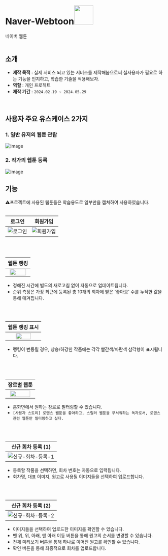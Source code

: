 # Naver-Webtoon<img src="https://github.com/joohee56/Naver-Webtoon/assets/83942393/1e8027e1-2b5e-4673-9577-4bcb98c89622" width="60px">
네이버 웹툰</br>
</br>

## 소개
* **제작 목적** : 실제 서비스 되고 있는 서비스를 제작해봄으로써 실사용자가 필요로 하는 기능을 인지하고, 학습한 기술을 적용해보자.
* **역할** : 개인 프로젝트
* **제작 기간** : `2024.02.19 ~ 2024.05.29`
</br>

## 사용자 주요 유스케이스 2가지
### 1. 일반 유저의 웹툰 관람
![image](https://github.com/joohee56/Naver-Webtoon/assets/83942393/8bcb518e-7e38-4ec9-889a-992a53403381)
</br>

### 2. 작가의 웹툰 등록
![image](https://github.com/joohee56/Naver-Webtoon/assets/83942393/f1ad6e8c-fa62-46d8-b139-1fb9d3e97670)
</br>

## 기능
⚠️프로젝트에 사용된 웹툰들은 학습용도로 일부만을 캡쳐하여 사용하였습니다. </br>
</br>

|로그인|회원가입|
|:----:|:----:|
|![로그인](https://github.com/joohee56/Naver-Webtoon/assets/83942393/0c5d274b-1f8f-462d-83ed-c99c95f50dca)|![회원가입](https://github.com/joohee56/Naver-Webtoon/assets/83942393/fefb085d-3c4d-4b68-8a12-5e3afec33120)|
</br>
</br>

|웹툰 랭킹|
|:----:|
|<img src="https://github.com/joohee56/Naver-Webtoon/assets/83942393/64cef909-ee59-467e-b6d3-949157465180" width="90%">|
- 정해진 시간에 별도의 새로고침 없이 자동으로 업데이트됩니다.
- 순위 측정은 가장 최근에 등록된 총 10개의 회차에 받은 '좋아요' 수를 누적한 값을 통해 매겨집니다. 
</br>
</br>

|웹툰 랭킹 표시|
|:----:|
|<img src="https://github.com/joohee56/Naver-Webtoon/assets/83942393/2ff2a08d-6c38-44ac-9790-7097d2ebc0e2" width="70%">|
- 랭킹이 변동될 경우, 상승/하강한 작품에는 각각 빨간색/파란색 삼각형이 표시됩니다.
</br>
</br>

|장르별 웹툰|
|:----:|
|<img src="https://github.com/joohee56/Naver-Webtoon/assets/83942393/e6738934-4678-4faf-b9e4-52dbf1e4cbde" width="90%">|
- 홈화면에서 원하는 장르로 필터링할 수 있습니다. 
- `[사용자 스토리] 로맨스 웹툰을 좋아하고, 스릴러 웹툰을 무서워하는 독자로서, 로맨스 관련 웹툰만 필터링하고 싶다.`
</br>
</br>

|신규 회차 등록 (1)|
|:----:|
|![신규-회차-등록-1](https://github.com/joohee56/Naver-Webtoon/assets/83942393/e6892b08-a39d-485d-8646-f1abac8c5ef5)|
- 등록할 작품을 선택하면, 회차 번호는 자동으로 입력됩니다.
- 회차명, 대표 이미지, 원고로 사용될 이미지들을 선택하여 업로드합니다.
</br>
</br>

|신규 회차 등록 (2)|
|:----:|
|![신규-회차-등록-2](https://github.com/joohee56/Naver-Webtoon/assets/83942393/1967e95f-853f-4215-a515-93ed56d26606)|
- 이미지들을 선택하여 업로드한 이미지를 확인할 수 있습니다.
- 맨 위, 위, 아래, 맨 아래 이동 버튼을 통해 원고의 순서를 변경할 수 있습니다.
- 전체 미리보기 버튼을 통해 하나로 이어진 원고를 확인할 수 있습니다.
- 확인 버튼을 통해 최종적으로 회차를 업로드합니다. 
</br>
</br>





